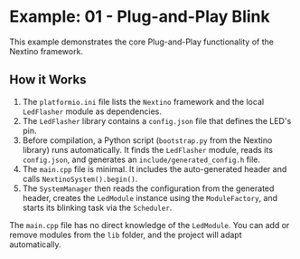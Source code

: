# Example: 01 - Plug-and-Play Blink

This example demonstrates the core Plug-and-Play functionality of the Nextino framework.

## How it Works

1. The `platformio.ini` file lists the `Nextino` framework and the local `LedFlasher` module as dependencies.
2. The `LedFlasher` library contains a `config.json` file that defines the LED's pin.
3. Before compilation, a Python script (`bootstrap.py` from the Nextino library) runs automatically. It finds the `LedFlasher` module, reads its `config.json`, and generates an `include/generated_config.h` file.
4. The `main.cpp` file is minimal. It includes the auto-generated header and calls `NextinoSystem().begin()`.
5. The `SystemManager` then reads the configuration from the generated header, creates the `LedModule` instance using the `ModuleFactory`, and starts its blinking task via the `Scheduler`.

The `main.cpp` file has no direct knowledge of the `LedModule`. You can add or remove modules from the `lib` folder, and the project will adapt automatically.
